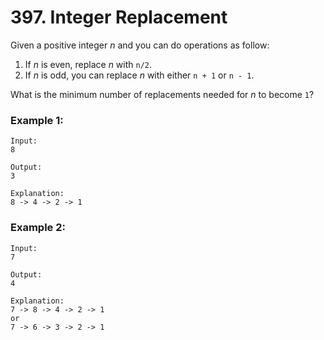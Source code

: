 # 397. Integer Replacement

Given a positive integer *n* and you can do operations as follow:

1. If *n* is even, replace *n* with `n/2`.
2. If *n* is odd, you can replace *n* with either `n + 1` or `n - 1`.

What is the minimum number of replacements needed for *n* to become `1`?

### Example 1:
```
Input:
8

Output:
3

Explanation:
8 -> 4 -> 2 -> 1
```

### Example 2:
```
Input:
7

Output:
4

Explanation:
7 -> 8 -> 4 -> 2 -> 1
or
7 -> 6 -> 3 -> 2 -> 1
```